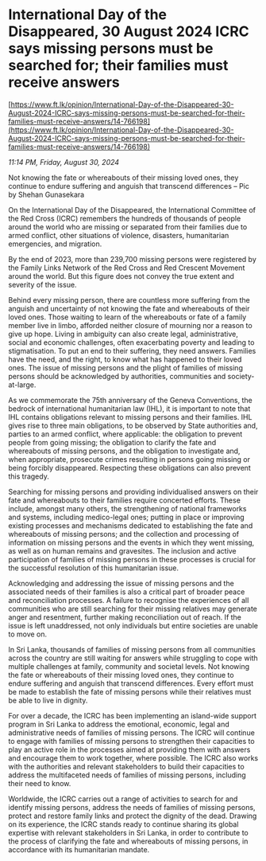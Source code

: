 # International Day of the Disappeared, 30 August 2024 ICRC says missing persons must be searched for; their families must receive answers

[https://www.ft.lk/opinion/International-Day-of-the-Disappeared-30-August-2024-ICRC-says-missing-persons-must-be-searched-for-their-families-must-receive-answers/14-766198](https://www.ft.lk/opinion/International-Day-of-the-Disappeared-30-August-2024-ICRC-says-missing-persons-must-be-searched-for-their-families-must-receive-answers/14-766198)

*11:14 PM, Friday, August 30, 2024*

Not knowing the fate or whereabouts of their missing loved ones, they continue to endure suffering and anguish that transcend differences – Pic by Shehan Gunasekara

On the International Day of the Disappeared, the International Committee of the Red Cross (ICRC) remembers the hundreds of thousands of people around the world who are missing or separated from their families due to armed conflict, other situations of violence, disasters, humanitarian emergencies, and migration.

By the end of 2023, more than 239,700 missing persons were registered by the Family Links Network of the Red Cross and Red Crescent Movement around the world. But this figure does not convey the true extent and severity of the issue.

Behind every missing person, there are countless more suffering from the anguish and uncertainty of not knowing the fate and whereabouts of their loved ones. Those waiting to learn of the whereabouts or fate of a family member live in limbo, afforded neither closure of mourning nor a reason to give up hope. Living in ambiguity can also create legal, administrative, social and economic challenges, often exacerbating poverty and leading to stigmatisation. To put an end to their suffering, they need answers. Families have the need, and the right, to know what has happened to their loved ones. The issue of missing persons and the plight of families of missing persons should be acknowledged by authorities, communities and society-at-large.

As we commemorate the 75th anniversary of the Geneva Conventions, the bedrock of international humanitarian law (IHL), it is important to note that IHL contains obligations relevant to missing persons and their families. IHL gives rise to three main obligations, to be observed by State authorities and, parties to an armed conflict, where applicable: the obligation to prevent people from going missing; the obligation to clarify the fate and whereabouts of missing persons, and the obligation to investigate and, when appropriate, prosecute crimes resulting in persons going missing or being forcibly disappeared. Respecting these obligations can also prevent this tragedy.

Searching for missing persons and providing individualised answers on their fate and whereabouts to their families require concerted efforts. These include, amongst many others, the strengthening of national frameworks and systems, including medico-legal ones; putting in place or improving existing processes and mechanisms dedicated to establishing the fate and whereabouts of missing persons; and the collection and processing of information on missing persons and the events in which they went missing, as well as on human remains and gravesites. The inclusion and active participation of families of missing persons in these processes is crucial for the successful resolution of this humanitarian issue.

Acknowledging and addressing the issue of missing persons and the associated needs of their families is also a critical part of broader peace and reconciliation processes. A failure to recognise the experiences of all communities who are still searching for their missing relatives may generate anger and resentment, further making reconciliation out of reach. If the issue is left unaddressed, not only individuals but entire societies are unable to move on.

In Sri Lanka, thousands of families of missing persons from all communities across the country are still waiting for answers while struggling to cope with multiple challenges at family, community and societal levels. Not knowing the fate or whereabouts of their missing loved ones, they continue to endure suffering and anguish that transcend differences. Every effort must be made to establish the fate of missing persons while their relatives must be able to live in dignity.

For over a decade, the ICRC has been implementing an island-wide support program in Sri Lanka to address the emotional, economic, legal and administrative needs of families of missing persons. The ICRC will continue to engage with families of missing persons to strengthen their capacities to play an active role in the processes aimed at providing them with answers and encourage them to work together, where possible. The ICRC also works with the authorities and relevant stakeholders to build their capacities to address the multifaceted needs of families of missing persons, including their need to know.

Worldwide, the ICRC carries out a range of activities to search for and identify missing persons, address the needs of families of missing persons, protect and restore family links and protect the dignity of the dead. Drawing on its experience, the ICRC stands ready to continue sharing its global expertise with relevant stakeholders in Sri Lanka, in order to contribute to the process of clarifying the fate and whereabouts of missing persons, in accordance with its humanitarian mandate.

